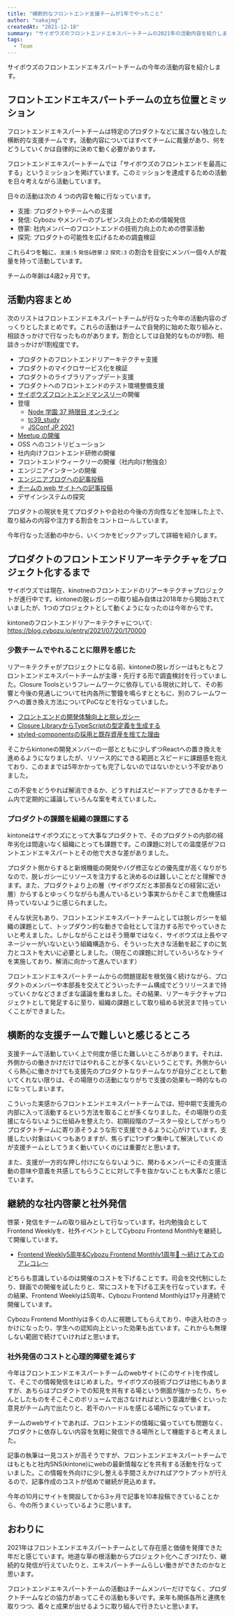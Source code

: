 ```yaml
---
title: "横断的なフロントエンド支援チームが1年でやったこと"
author: "nakajmg"
createdAt: "2021-12-18"
summary: "サイボウズのフロントエンドエキスパートチームの2021年の活動内容を紹介します。"
tags:
  - Team
---
```


サイボウズのフロントエンドエキスパートチームの今年の活動内容を紹介します。

## フロントエンドエキスパートチームの立ち位置とミッション

フロントエンドエキスパートチームは特定のプロダクトなどに属さない独立した横断的な支援チームです。活動内容についてはすべてチームに裁量があり、何をどうしていくかは自律的に決めて動く必要があります。

フロントエンドエキスパートチームでは「サイボウズのフロントエンドを最高にする」というミッションを掲げています。このミッションを達成するための活動を日々考えながら活動しています。

日々の活動は次の 4 つの内容を軸に行なっています。

- 支援: プロダクトやチームへの支援
- 発信: Cybozu やメンバーのプレゼンス向上のための情報発信
- 啓蒙: 社内メンバーのフロントエンドの技術力向上のための啓蒙活動
- 探究: プロダクトの可能性を広げるための調査検証

これら4つを軸に、`支援:5` `発信&啓蒙:2` `探究:3` の割合を目安にメンバー個々人が裁量を持って活動しています。

チームの年齢は4歳2ヶ月です。

## 活動内容まとめ

次のリストはフロントエンドエキスパートチームが行なった今年の活動内容のざっくりとしたまとめです。これらの活動はチームで自発的に始めた取り組みと、相談きっかけで行なったものがあります。割合としては自発的なものが9割、相談きっかけが1割程度です。

- プロダクトのフロントエンドリアーキテクチャ支援
- プロダクトのマイクロサービス化を検証
- プロダクトのライブラリアップデート支援
- プロダクトへのフロントエンドのテスト環境整備支援
- [サイボウズフロントエンドマンスリー](https://cybozu.github.io/frontend-monthly/)の開催
- 登壇
  - [Node 学園 37 時限目 オンライン](https://nodejs.connpass.com/event/221358/)
  - [tc39_study](https://web-study.connpass.com/event/213676/)
  - [JSConf JP 2021](https://jsconf.jp/2021/)
- [Meetup の開催](https://cybozu.connpass.com/event/212572/)
- OSS へのコントリビューション
- 社内向けフロントエンド研修の開催
- フロントエンドウィークリーの開催（社内向け勉強会）
- エンジニアインターンの開催
- [エンジニアブログへの記事投稿](https://blog.cybozu.io/search?q=%E3%83%95%E3%83%AD%E3%83%B3%E3%83%88%E3%82%A8%E3%83%B3%E3%83%89%E3%82%A8%E3%82%AD%E3%82%B9%E3%83%91%E3%83%BC%E3%83%88)
- [チームの web サイトへの記事投稿](https://cybozu.github.io/frontend-expert/posts)
- デザインシステムの探究

プロダクトの現状を見てプロダクトや会社の今後の方向性などを加味した上で、取り組みの内容や注力する割合をコントロールしています。

今年行なった活動の中から、いくつかをピックアップして詳細を紹介します。

## プロダクトのフロントエンドリアーキテクチャをプロジェクト化するまで

サイボウズでは現在、kinotneのフロントエンドのリアーキテクチャプロジェクトが進行中です。kintoneの脱レガシーの取り組み自体は2018年から開始されていましたが、1つのプロジェクトとして動くようになったのは今年からです。

kintoneのフロントエンドリアーキテクチャについて: https://blog.cybozu.io/entry/2021/07/20/170000

### 少数チームでやれることに限界を感じた

リアーキテクチャがプロジェクトになる前、kintoneの脱レガシーはもともとフロントエンドエキスパートチームが主導・先行する形で調査検討を行っていました。Closure Toolsというフレームワークに依存している現状に対して、その影響と今後の見通しについて社内各所に警鐘を鳴らすとともに、別のフレームワークへの置き換え方法についてPoCなどを行なっていました。

- [フロントエンドの開発体験向上と脱レガシー](https://blog.cybozu.io/entry/2020/04/07/110126)
- [Closure LibraryからTypeScriptの型定義を生成する](https://blog.cybozu.io/entry/about-clutz)
- [styled-componentsの採用と既存資産を捨てた理由](https://blog.cybozu.io/entry/2020/06/25/105457)

そこからkintoneの開発メンバーの一部とともに少しずつReactへの置き換えを進めるようになりましたが、リソース的にできる範囲とスピードに課題感を抱えており、このままでは5年かかっても完了しないのではないかという不安がありました。

この不安をどうやれば解消できるか、どうすればスピードアップできるかをチーム内で定期的に議論していろんな案を考えていました。

### プロダクトの課題を組織の課題にする

kintoneはサイボウズにとって大事なプロダクトで、そのプロダクトの内部の経年劣化は間違いなく組織にとっても課題です。この課題に対しての温度感がフロントエンドエキスパートとその他で大きな差がありました。

プロダクト側からすると新規機能の開発やバグ修正などの優先度が高くなりがちなので、脱レガシーにリソースを注力すると決めるのは難しいことだと理解できます。また、プロダクトより上の層（サイボウズだと本部長などの経営に近い層）からするとゆっくりながらも進んでいるという事実からかそこまで危機感は持っていないように感じられました。

そんな状況もあり、フロントエンドエキスパートチームとしては脱レガシーを組織の課題として、トップダウン的な動きで会社として注力する形でやっていきたいと考えました。しかしながらことはそう簡単ではなく、サイボウズは上長やマネージャーがいないという組織構造から、そういった大きな活動を起こすのに気力とコストを大いに必要としました。（現在この課題に対していろいろなトライを実施しており、解消に向かって進んでいます）

フロントエンドエキスパートチームからの問題提起を根気強く続けながら、プロダクトのメンバーや本部長を交えてどういったチーム構成でどうリリースまで持っていくかなどさまざまな議論を重ねました。その結果、リアーキテクチャプロジェクトとして発足するに至り、組織の課題として取り組める状況まで持っていくことができました。

## 横断的な支援チームで難しいと感じるところ

支援チームで活動していく上で何度か感じた難しいところがあります。それは、外側からの働きかけだけではやれることが多くないということです。外側からいくら熱心に働きかけても支援先のプロダクトなりチームなりが自分ごととして動いてくれない限りは、その場限りの活動になりがちで支援の効果も一時的なものになってしまいます。

こういった実感からフロントエンドエキスパートチームでは、短中期で支援先の内部に入って活動するという方法を取ることが多くなりました。その場限りの支援にならないように仕組みを整えたり、初期段階のブースター役としてがっちりプロダクトチームに寄り添そうような形で支援できるように心がけています。支援したい対象はいくつもありますが、焦らずに1つずつ集中して解決していくのが支援チームとしてうまく動いていくのには重要だと思います。

また、支援が一方的な押し付けにならないように、関わるメンバーにその支援活動の意味や意義を共感してもらうことに対して手を抜かないことも大事だと感じています。

## 継続的な社内啓蒙と社外発信
啓蒙・発信をチームの取り組みとして行なっています。社内勉強会としてFrontend Weeklyを、社外イベントとしてCybozu Frontend Monthlyを継続して開催しています。

- [Frontend Weekly5周年&Cybozu Frontend Monthly1周年🎉 〜続けてみてのアレコレ〜](https://cybozu.github.io/frontend-expert/posts/frontendWeekly-And-Monthly)

どちらも意識しているのは開催のコストを下げることです。司会を交代制にしたり、録画での開催を試したりと、常にコストを下げる工夫を行なっています。その結果、Frontend Weeklyは5周年、Cybozu Frontend Monthlyは17ヶ月連続で開催しています。

Cybozu Frontend Monthlyは多くの人に視聴してもらえており、中途入社のきっかけになったり、学生への認知向上といった効果も出ています。これからも無理しない範囲で続けていければと思います。

### 社外発信のコストと心理的障壁を減らす

今年はフロントエンドエキスパートチームのwebサイト(このサイト)を作成して、そこでの情報発信をはじめました。サイボウズの技術ブログは他にもありますが、あちらはプロダクトでの知見を共有する場という側面が強かったり、ちゃんとしたものをそこそこのボリュームで出さなければという意識が働くといった意見がチーム内で出たりと、若干のハードルを感じる場所になっています。

チームのwebサイトであれば、フロントエンドの情報に偏っていても問題なく、プロダクトに依存しない内容を気軽に発信できる場所として機能すると考えました。

記事の執筆は一見コストが高そうですが、フロントエンドエキスパートチームではもともと社内SNS(kintone)にwebの最新情報などを共有する活動を行なっていました。この情報を外向けに少し整える手間さえかければアウトプットが行えるので、記事作成のコストが低めで継続が見込めます。

今年の10月にサイトを開設してから3ヶ月で記事を10本投稿できていることから、今の所うまくいっているように思います。

## おわりに

2021年はフロントエンドエキスパートチームとして存在感と価値を発揮できた年だと感じています。地道な草の根活動からプロジェクト化へこぎつけたり、継続的な発信が行えていたりと、エキスパートチームらしい働きができたのかなと思います。

フロントエンドエキスパートチームの活動はチームメンバーだけでなく、プロダクトチームなどの協力があってこその活動も多いです。来年も関係各所と連携を取りつつ、着々と成果が出せるように取り組んで行きたいと思います。
